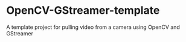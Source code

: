 # OpenCV-GStreamer-template
A template project for pulling video from a camera using OpenCV and GStreamer
